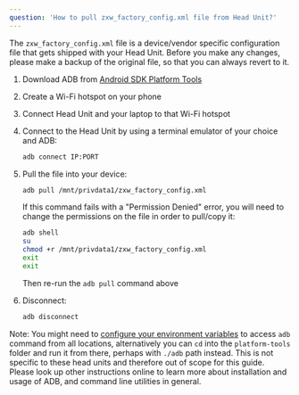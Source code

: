 ```yaml
---
question: 'How to pull zxw_factory_config.xml file from Head Unit?'
---
```

The `zxw_factory_config.xml` file is a device/vendor specific configuration file that gets shipped with your Head Unit. Before you make any changes, please make a backup of the original file, so that you can always revert to it.

1. Download ADB from [Android SDK Platform Tools](https://developer.android.com/tools/releases/platform-tools)
2. Create a Wi-Fi hotspot on your phone
3. Connect Head Unit and your laptop to that Wi-Fi hotspot
4. Connect to the Head Unit by using a terminal emulator of your choice and ADB:
    ```sh
    adb connect IP:PORT
    ```
5. Pull the file into your device:
    ```sh
    adb pull /mnt/privdata1/zxw_factory_config.xml
    ```
    If this command fails with a "Permission Denied" error, you will need to change the permissions on the file in order to pull/copy it:
    ```sh
    adb shell
    su
    chmod +r /mnt/privdata1/zxw_factory_config.xml
    exit
    exit
    ```
   Then re-run the `adb pull` command above
6. Disconnect:

    ```sh
    adb disconnect
    ```

Note: You might need to [configure your environment variables](https://developer.android.com/tools#environment-variables) to access `adb` command from all locations, alternatively you can `cd` into the `platform-tools` folder and run it from there, perhaps with `./adb` path instead. This is not specific to these head units and therefore out of scope for this guide. Please look up other instructions online to learn more about installation and usage of ADB, and command line utilities in general.
